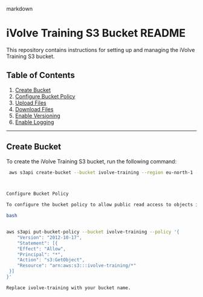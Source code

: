 markdown

# iVolve Training S3 Bucket README

This repository contains instructions for setting up and managing the iVolve Training S3 bucket.

## Table of Contents

1. [Create Bucket](#create-bucket)
2. [Configure Bucket Policy](#configure-bucket-policy)
3. [Upload Files](#upload-files)
4. [Download Files](#download-files)
5. [Enable Versioning](#enable-versioning)
6. [Enable Logging](#enable-logging)

---

## Create Bucket

To create the iVolve Training S3 bucket, run the following command:

   ```bash
    aws s3api create-bucket --bucket ivolve-training --region eu-north-1 --create-bucket-configuration LocationConstraint=eu-north-1



Configure Bucket Policy

To configure the bucket policy to allow public read access to objects in the bucket, run the following command:

bash


   aws s3api put-bucket-policy --bucket ivolve-training --policy '{
       "Version": "2012-10-17",
       "Statement": [{
       "Effect": "Allow",
       "Principal": "*",
       "Action": "s3:GetObject",
       "Resource": "arn:aws:s3:::ivolve-training/*"
    }]
  }'

Replace ivolve-training with your bucket name.
